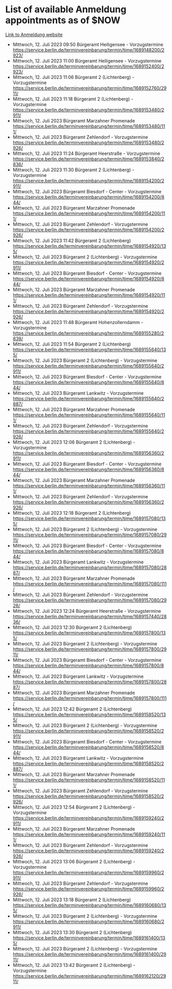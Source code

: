 # List of available Anmeldung appointments as of $NOW
[Link to Anmeldung website](https://service.berlin.de/terminvereinbarung/termin/tag.php?termin=1&anliegen[]=120686&dienstleisterlist=122210,122217,327316,122219,327312,122227,327314,122231,327346,122243,327348,122254,122252,329742,122260,329745,122262,329748,122271,327278,122273,327274,122277,327276,330436,122280,327294,122282,327290,122284,327292,122291,327270,122285,327266,122286,327264,122296,327268,150230,329760,122297,327286,122294,327284,122312,329763,122314,329775,122304,327330,122311,327334,122309,327332,317869,122281,327352,122279,329772,122283,122276,327324,122274,327326,122267,329766,122246,327318,122251,327320,122257,327322,122208,327298,122226,327300&herkunft=http%3A%2F%2Fservice.berlin.de%2Fdienstleistung%2F120686%2F)
- Mittwoch, 12. Juli 2023 09:50 Bürgeramt Heiligensee - Vorzugstermine https://service.berlin.de/terminvereinbarung/termin/time/1689148200/2923/
- Mittwoch, 12. Juli 2023 11:00 Bürgeramt Heiligensee - Vorzugstermine https://service.berlin.de/terminvereinbarung/termin/time/1689152400/2923/
- Mittwoch, 12. Juli 2023 11:06 Bürgeramt 2 (Lichtenberg) - Vorzugstermine https://service.berlin.de/terminvereinbarung/termin/time/1689152760/2911/
- Mittwoch, 12. Juli 2023 11:18 Bürgeramt 2 (Lichtenberg) - Vorzugstermine https://service.berlin.de/terminvereinbarung/termin/time/1689153480/2911/
- Mittwoch, 12. Juli 2023  Bürgeramt Marzahner Promenade https://service.berlin.de/terminvereinbarung/termin/time/1689153480/111/
- Mittwoch, 12. Juli 2023  Bürgeramt Zehlendorf - Vorzugstermine https://service.berlin.de/terminvereinbarung/termin/time/1689153480/2926/
- Mittwoch, 12. Juli 2023 11:24 Bürgeramt Heerstraße - Vorzugstermine https://service.berlin.de/terminvereinbarung/termin/time/1689153840/2836/
- Mittwoch, 12. Juli 2023 11:30 Bürgeramt 2 (Lichtenberg) - Vorzugstermine https://service.berlin.de/terminvereinbarung/termin/time/1689154200/2911/
- Mittwoch, 12. Juli 2023  Bürgeramt Biesdorf - Center - Vorzugstermine https://service.berlin.de/terminvereinbarung/termin/time/1689154200/844/
- Mittwoch, 12. Juli 2023  Bürgeramt Marzahner Promenade https://service.berlin.de/terminvereinbarung/termin/time/1689154200/111/
- Mittwoch, 12. Juli 2023  Bürgeramt Zehlendorf - Vorzugstermine https://service.berlin.de/terminvereinbarung/termin/time/1689154200/2926/
- Mittwoch, 12. Juli 2023 11:42 Bürgeramt 2 (Lichtenberg) https://service.berlin.de/terminvereinbarung/termin/time/1689154920/135/
- Mittwoch, 12. Juli 2023  Bürgeramt 2 (Lichtenberg) - Vorzugstermine https://service.berlin.de/terminvereinbarung/termin/time/1689154920/2911/
- Mittwoch, 12. Juli 2023  Bürgeramt Biesdorf - Center - Vorzugstermine https://service.berlin.de/terminvereinbarung/termin/time/1689154920/844/
- Mittwoch, 12. Juli 2023  Bürgeramt Marzahner Promenade https://service.berlin.de/terminvereinbarung/termin/time/1689154920/111/
- Mittwoch, 12. Juli 2023  Bürgeramt Zehlendorf - Vorzugstermine https://service.berlin.de/terminvereinbarung/termin/time/1689154920/2926/
- Mittwoch, 12. Juli 2023 11:48 Bürgeramt Hohenzollerndamm - Vorzugstermine https://service.berlin.de/terminvereinbarung/termin/time/1689155280/2839/
- Mittwoch, 12. Juli 2023 11:54 Bürgeramt 2 (Lichtenberg) https://service.berlin.de/terminvereinbarung/termin/time/1689155640/135/
- Mittwoch, 12. Juli 2023  Bürgeramt 2 (Lichtenberg) - Vorzugstermine https://service.berlin.de/terminvereinbarung/termin/time/1689155640/2911/
- Mittwoch, 12. Juli 2023  Bürgeramt Biesdorf - Center - Vorzugstermine https://service.berlin.de/terminvereinbarung/termin/time/1689155640/844/
- Mittwoch, 12. Juli 2023  Bürgeramt Lankwitz - Vorzugstermine https://service.berlin.de/terminvereinbarung/termin/time/1689155640/2887/
- Mittwoch, 12. Juli 2023  Bürgeramt Marzahner Promenade https://service.berlin.de/terminvereinbarung/termin/time/1689155640/111/
- Mittwoch, 12. Juli 2023  Bürgeramt Zehlendorf - Vorzugstermine https://service.berlin.de/terminvereinbarung/termin/time/1689155640/2926/
- Mittwoch, 12. Juli 2023 12:06 Bürgeramt 2 (Lichtenberg) - Vorzugstermine https://service.berlin.de/terminvereinbarung/termin/time/1689156360/2911/
- Mittwoch, 12. Juli 2023  Bürgeramt Biesdorf - Center - Vorzugstermine https://service.berlin.de/terminvereinbarung/termin/time/1689156360/844/
- Mittwoch, 12. Juli 2023  Bürgeramt Marzahner Promenade https://service.berlin.de/terminvereinbarung/termin/time/1689156360/111/
- Mittwoch, 12. Juli 2023  Bürgeramt Zehlendorf - Vorzugstermine https://service.berlin.de/terminvereinbarung/termin/time/1689156360/2926/
- Mittwoch, 12. Juli 2023 12:18 Bürgeramt 2 (Lichtenberg) https://service.berlin.de/terminvereinbarung/termin/time/1689157080/135/
- Mittwoch, 12. Juli 2023  Bürgeramt 2 (Lichtenberg) - Vorzugstermine https://service.berlin.de/terminvereinbarung/termin/time/1689157080/2911/
- Mittwoch, 12. Juli 2023  Bürgeramt Biesdorf - Center - Vorzugstermine https://service.berlin.de/terminvereinbarung/termin/time/1689157080/844/
- Mittwoch, 12. Juli 2023  Bürgeramt Lankwitz - Vorzugstermine https://service.berlin.de/terminvereinbarung/termin/time/1689157080/2887/
- Mittwoch, 12. Juli 2023  Bürgeramt Marzahner Promenade https://service.berlin.de/terminvereinbarung/termin/time/1689157080/111/
- Mittwoch, 12. Juli 2023  Bürgeramt Zehlendorf - Vorzugstermine https://service.berlin.de/terminvereinbarung/termin/time/1689157080/2926/
- Mittwoch, 12. Juli 2023 12:24 Bürgeramt Heerstraße - Vorzugstermine https://service.berlin.de/terminvereinbarung/termin/time/1689157440/2836/
- Mittwoch, 12. Juli 2023 12:30 Bürgeramt 2 (Lichtenberg) https://service.berlin.de/terminvereinbarung/termin/time/1689157800/135/
- Mittwoch, 12. Juli 2023  Bürgeramt 2 (Lichtenberg) - Vorzugstermine https://service.berlin.de/terminvereinbarung/termin/time/1689157800/2911/
- Mittwoch, 12. Juli 2023  Bürgeramt Biesdorf - Center - Vorzugstermine https://service.berlin.de/terminvereinbarung/termin/time/1689157800/844/
- Mittwoch, 12. Juli 2023  Bürgeramt Lankwitz - Vorzugstermine https://service.berlin.de/terminvereinbarung/termin/time/1689157800/2887/
- Mittwoch, 12. Juli 2023  Bürgeramt Marzahner Promenade https://service.berlin.de/terminvereinbarung/termin/time/1689157800/111/
- Mittwoch, 12. Juli 2023 12:42 Bürgeramt 2 (Lichtenberg) https://service.berlin.de/terminvereinbarung/termin/time/1689158520/135/
- Mittwoch, 12. Juli 2023  Bürgeramt 2 (Lichtenberg) - Vorzugstermine https://service.berlin.de/terminvereinbarung/termin/time/1689158520/2911/
- Mittwoch, 12. Juli 2023  Bürgeramt Biesdorf - Center - Vorzugstermine https://service.berlin.de/terminvereinbarung/termin/time/1689158520/844/
- Mittwoch, 12. Juli 2023  Bürgeramt Lankwitz - Vorzugstermine https://service.berlin.de/terminvereinbarung/termin/time/1689158520/2887/
- Mittwoch, 12. Juli 2023  Bürgeramt Marzahner Promenade https://service.berlin.de/terminvereinbarung/termin/time/1689158520/111/
- Mittwoch, 12. Juli 2023  Bürgeramt Zehlendorf - Vorzugstermine https://service.berlin.de/terminvereinbarung/termin/time/1689158520/2926/
- Mittwoch, 12. Juli 2023 12:54 Bürgeramt 2 (Lichtenberg) - Vorzugstermine https://service.berlin.de/terminvereinbarung/termin/time/1689159240/2911/
- Mittwoch, 12. Juli 2023  Bürgeramt Marzahner Promenade https://service.berlin.de/terminvereinbarung/termin/time/1689159240/111/
- Mittwoch, 12. Juli 2023  Bürgeramt Zehlendorf - Vorzugstermine https://service.berlin.de/terminvereinbarung/termin/time/1689159240/2926/
- Mittwoch, 12. Juli 2023 13:06 Bürgeramt 2 (Lichtenberg) - Vorzugstermine https://service.berlin.de/terminvereinbarung/termin/time/1689159960/2911/
- Mittwoch, 12. Juli 2023  Bürgeramt Zehlendorf - Vorzugstermine https://service.berlin.de/terminvereinbarung/termin/time/1689159960/2926/
- Mittwoch, 12. Juli 2023 13:18 Bürgeramt 2 (Lichtenberg) https://service.berlin.de/terminvereinbarung/termin/time/1689160680/135/
- Mittwoch, 12. Juli 2023  Bürgeramt 2 (Lichtenberg) - Vorzugstermine https://service.berlin.de/terminvereinbarung/termin/time/1689160680/2911/
- Mittwoch, 12. Juli 2023 13:30 Bürgeramt 2 (Lichtenberg) https://service.berlin.de/terminvereinbarung/termin/time/1689161400/135/
- Mittwoch, 12. Juli 2023  Bürgeramt 2 (Lichtenberg) - Vorzugstermine https://service.berlin.de/terminvereinbarung/termin/time/1689161400/2911/
- Mittwoch, 12. Juli 2023 13:42 Bürgeramt 2 (Lichtenberg) - Vorzugstermine https://service.berlin.de/terminvereinbarung/termin/time/1689162120/2911/
